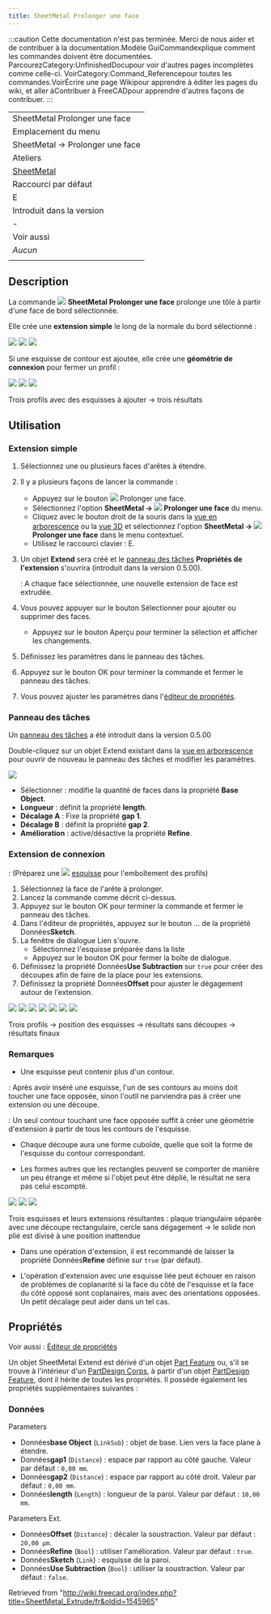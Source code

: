 ```yaml
---
title: SheetMetal Prolonger une face
---
```


:::caution
Cette documentation n'est pas terminée. Merci de nous aider et de contribuer à la documentation.Modèle GuiCommandexplique comment les commandes doivent être documentées. ParcourezCategory:UnfinishedDocupour voir d'autres pages incomplètes comme celle-ci. VoirCategory:Command_Referencepour toutes les commandes.VoirÉcrire une page Wikipour apprendre à éditer les pages du wiki, et aller àContribuer à FreeCADpour apprendre d'autres façons de contribuer.
:::

|                                                                  |
| ---------------------------------------------------------------- |
| SheetMetal Prolonger une face                                    |
| Emplacement du menu                                              |
| SheetMetal → Prolonger une face                                  |
| Ateliers                                                         |
| [SheetMetal](/SheetMetal_Workbench/fr "SheetMetal Workbench/fr") |
| Raccourci par défaut                                             |
| E                                                                |
| Introduit dans la version                                        |
| -                                                                |
| Voir aussi                                                       |
| _Aucun_                                                          |
|                                                                  |

## Description

La commande ![](/images/SheetMetal_Extrude.svg) **SheetMetal Prolonger une face** prolonge une tôle à partir d'une face de bord sélectionnée.

Elle crée une **extension simple** le long de la normale du bord sélectionné :

![](/images/SheetMetal_Extrude-01.png) ![](/images/Button_right.svg)
![](/images/SheetMetal_Extrude-02.png)

Si une esquisse de contour est ajoutée, elle crée une **géométrie de connexion** pour fermer un profil :

![](/images/SheetMetal_Extrude-05.png) ![](/images/Button_right.svg)
![](/images/SheetMetal_Extrude-04.png)

Trois profils avec des esquisses à ajouter → trois résultats

## Utilisation

### Extension simple

1. Sélectionnez une ou plusieurs faces d'arêtes à étendre.
2. Il y a plusieurs façons de lancer la commande :
   - Appuyez sur le bouton ![](/images/SheetMetal_Extrude.svg) Prolonger une face.
   - Sélectionnez l'option **SheetMetal → ![](/images/SheetMetal_Extrude.svg) Prolonger une face** du menu.
   - Cliquez avec le bouton droit de la souris dans la [vue en arborescence](/Tree_view/fr "Tree view/fr") ou la [vue 3D](/3D_view/fr "3D view/fr") et sélectionnez l'option **SheetMetal → ![](/images/SheetMetal_Extrude.svg) Prolonger une face** dans le menu contextuel.
   - Utilisez le raccourci clavier : E.
3. Un objet **Extend** sera créé et le [panneau des tâches](/Task_panel/fr "Task panel/fr") **Propriétés de l'extension** s'ouvrira (introduit dans la version 0.5.00).

   : A chaque face sélectionnée, une nouvelle extension de face est extrudée.

4. Vous pouvez appuyer sur le bouton Sélectionner pour ajouter ou supprimer des faces.
   - Appuyez sur le bouton Aperçu pour terminer la sélection et afficher les changements.
5. Définissez les paramètres dans le panneau des tâches.
6. Appuyez sur le bouton OK pour terminer la commande et fermer le panneau des tâches.
7. Vous pouvez ajuster les paramètres dans l'[éditeur de propriétés](/Property_editor/fr "Property editor/fr").

### Panneau des tâches

Un [panneau des tâches](/Task_panel/fr "Task panel/fr") a été introduit dans la version 0.5.00

Double-cliquez sur un objet Extend existant dans la [vue en arborescence](/Tree_view/fr "Tree view/fr") pour ouvrir de nouveau le panneau des tâches et modifier les paramètres.

![](/images/SheetMetal_Extrude-Task.png)

- Sélectionner : modifie la quantité de faces dans la propriété **Base Object**.
- **Longueur** : définit la propriété **length**.
- **Décalage A** : Fixe la propriété **gap 1**.
- **Décalage B** : définit la propriété **gap 2**.
- **Amélioration** : active/désactive la propriété **Refine**.

### Extension de connexion

: (Préparez une ![](/images/Workbench_Sketcher.svg) [esquisse](/Sketcher_Workbench/fr "Sketcher Workbench/fr") pour l'emboîtement des profils)

1. Sélectionnez la face de l'arête à prolonger.
2. Lancez la commande comme décrit ci-dessus.
3. Appuyez sur le bouton OK pour terminer la commande et fermer le panneau des tâches.
4. Dans l'éditeur de propriétés, appuyez sur le bouton ... de la propriété Données**Sketch**.
5. La fenêtre de dialogue Lien s'ouvre.
   - Sélectionnez l'esquisse préparée dans la liste
   - Appuyez sur le bouton OK pour fermer la boîte de dialogue.
6. Définissez la propriété Données**Use Subtraction** sur `true` pour créer des découpes afin de faire de la place pour les extensions.
7. Définissez la propriété Données**Offset** pour ajuster le dégagement autour de l'extension.

![](/images/SheetMetal_Extrude-03.png) ![](/images/Button_right.svg)
![](/images/SheetMetal_Extrude-05.png) ![](/images/Button_right.svg)
![](/images/SheetMetal_Extrude-06.png) ![](/images/Button_right.svg)
![](/images/SheetMetal_Extrude-04.png)

Trois profils → position des esquisses → résultats sans découpes → résultats finaux

### Remarques

- Une esquisse peut contenir plus d'un contour.

: Après avoir inséré une esquisse, l'un de ses contours au moins doit toucher une face opposée, sinon l'outil ne parviendra pas à créer une extension ou une découpe.

: Un seul contour touchant une face opposée suffit à créer une géométrie d'extension à partir de tous les contours de l'esquisse.

- Chaque découpe aura une forme cuboïde, quelle que soit la forme de l'esquisse du contour correspondant.

- Les formes autres que les rectangles peuvent se comporter de manière un peu étrange et même si l'objet peut être déplié, le résultat ne sera pas celui escompté.

![](/images/SheetMetal_Extrude-07.png) ![](/images/Button_right.svg)
![](/images/SheetMetal_Extrude-08.png)

Trois esquisses et leurs extensions résultantes : plaque triangulaire séparée avec une découpe rectangulaire, cercle sans dégagement → le solide non plié est divisé à une position inattendue

- Dans une opération d'extension, il est recommandé de laisser la propriété Données**Refine** définie sur `true` (par défaut).

- L'opération d'extension avec une esquisse liée peut échouer en raison de problèmes de coplanarité si la face du côté de l'esquisse et la face du côté opposé sont coplanaires, mais avec des orientations opposées. Un petit décalage peut aider dans un tel cas.

## Propriétés

Voir aussi : [Éditeur de propriétés](/Property_editor/fr "Property editor/fr")

Un objet SheetMetal Extend est dérivé d'un objet [Part Feature](/Part_Feature/fr "Part Feature/fr") ou, s'il se trouve à l'intérieur d'un [PartDesign Corps](/PartDesign_Body/fr "PartDesign Body/fr"), à partir d'un objet [PartDesign Feature](/PartDesign_Feature/fr "PartDesign Feature/fr"), dont il hérite de toutes les propriétés. Il possède également les propriétés supplémentaires suivantes :

### Données

Parameters

- Données**base Object** (`LinkSub`) : objet de base. Lien vers la face plane à étendre.
- Données**gap1** (`Distance`) : espace par rapport au côté gauche. Valeur par défaut : `0,00 mm`.
- Données**gap2** (`Distance`) : espace par rapport au côté droit. Valeur par défaut : `0,00 mm`.
- Données**length** (`Length`) : longueur de la paroi. Valeur par défaut : `10,00 mm`.

Parameters Ext.

- Données**Offset** (`Distance`) : décaler la soustraction. Valeur par défaut : `20,00 µm`.
- Données**Refine** (`Bool`) : utiliser l'amélioration. Valeur par défaut : `true`.
- Données**Sketch** (`Link`) : esquisse de la paroi.
- Données**Use Subtraction** (`Bool`) : utiliser la soustraction. Valeur par défaut : `false`.

Retrieved from "<http://wiki.freecad.org/index.php?title=SheetMetal_Extrude/fr&oldid=1545965>"
